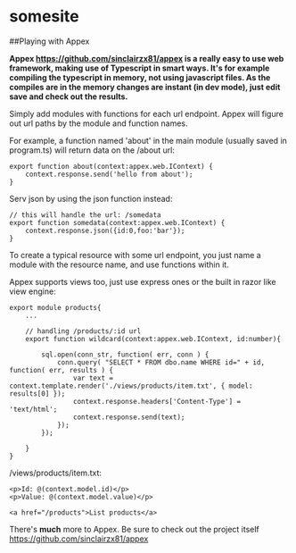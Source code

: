 somesite
========

##Playing with Appex

**Appex https://github.com/sinclairzx81/appex is a really easy to use web framework, making use of Typescript in smart ways. It's for example compiling the typescript in memory, not using javascript files. As the compiles are in the memory changes are instant (in dev mode), just edit save and check out the results.**

Simply add modules with functions for each url endpoint. Appex will figure out url paths by the module and function names.

For example, a function named 'about' in the main module (usually saved in program.ts) will return data on the /about url:

    export function about(context:appex.web.IContext) {
        context.response.send('hello from about');
    }

Serv json by using the json function instead:

    // this will handle the url: /somedata
    export function somedata(context:appex.web.IContext) {
        context.response.json({id:0,foo:'bar'});
    }

To create a typical resource with some url endpoint, you just name a module with the resource name, and use functions within it.

Appex supports views too, just use express ones or the built in razor like view engine:


    export module products{
        ...

        // handling /products/:id url
        export function wildcard(context:appex.web.IContext, id:number){

            sql.open(conn_str, function( err, conn ) {
                conn.query( "SELECT * FROM dbo.name WHERE id=" + id, function( err, results ) {
                    var text = context.template.render('./views/products/item.txt', { model: results[0] });
                    context.response.headers['Content-Type'] = 'text/html';
                    context.response.send(text);
                });
            });

        }
    }

/views/products/item.txt:

    <p>Id: @(context.model.id)</p>
    <p>Value: @(context.model.value)</p>

    <a href="/products">List products</a>


There's **much** more to Appex. Be sure to check out the project itself https://github.com/sinclairzx81/appex
